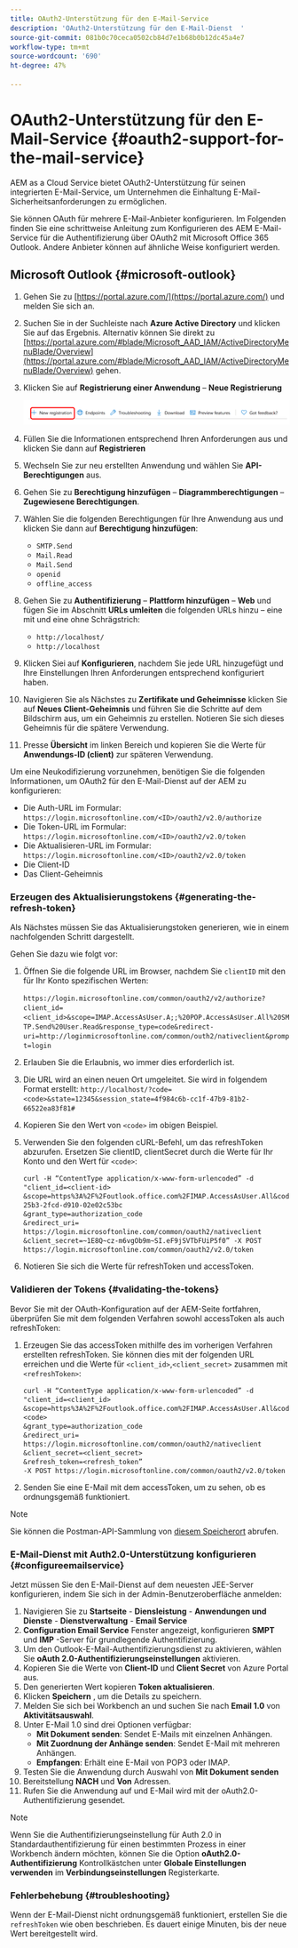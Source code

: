 ```yaml
---
title: OAuth2-Unterstützung für den E-Mail-Service
description: 'OAuth2-Unterstützung für den E-Mail-Dienst  '
source-git-commit: 081b0c70ceca0502cb84d7e1b68b0b12dc45a4e7
workflow-type: tm+mt
source-wordcount: '690'
ht-degree: 47%

---
```


# OAuth2-Unterstützung für den E-Mail-Service {#oauth2-support-for-the-mail-service}

AEM as a Cloud Service bietet OAuth2-Unterstützung für seinen integrierten E-Mail-Service, um Unternehmen die Einhaltung E-Mail-Sicherheitsanforderungen zu ermöglichen.

Sie können OAuth für mehrere E-Mail-Anbieter konfigurieren. Im Folgenden finden Sie eine schrittweise Anleitung zum Konfigurieren des AEM E-Mail-Service für die Authentifizierung über OAuth2 mit Microsoft Office 365 Outlook. Andere Anbieter können auf ähnliche Weise konfiguriert werden.

## Microsoft Outlook {#microsoft-outlook}

1. Gehen Sie zu [https://portal.azure.com/](https://portal.azure.com/) und melden Sie sich an.
1. Suchen Sie in der Suchleiste nach **Azure Active Directory** und klicken Sie auf das Ergebnis. Alternativ können Sie direkt zu [https://portal.azure.com/#blade/Microsoft_AAD_IAM/ActiveDirectoryMenuBlade/Overview](https://portal.azure.com/#blade/Microsoft_AAD_IAM/ActiveDirectoryMenuBlade/Overview) gehen.
1. Klicken Sie auf **Registrierung einer Anwendung** – **Neue Registrierung**

   ![](/help/forms/using/assets/outh_outlook.PNG)

1. Füllen Sie die Informationen entsprechend Ihren Anforderungen aus und klicken Sie dann auf **Registrieren**
1. Wechseln Sie zur neu erstellten Anwendung und wählen Sie **API-Berechtigungen** aus.
1. Gehen Sie zu **Berechtigung hinzufügen** – **Diagrammberechtigungen** – **Zugewiesene Berechtigungen**.
1. Wählen Sie die folgenden Berechtigungen für Ihre Anwendung aus und klicken Sie dann auf **Berechtigung hinzufügen**:
   * `SMTP.Send`
   * `Mail.Read`
   * `Mail.Send`
   * `openid`
   * `offline_access`
1. Gehen Sie zu **Authentifizierung** – **Plattform hinzufügen** – **Web** und fügen Sie im Abschnitt **URLs umleiten** die folgenden URLs hinzu – eine mit und eine ohne Schrägstrich:
   * `http://localhost/`
   * `http://localhost`
1. Klicken Siei auf **Konfigurieren**, nachdem Sie jede URL hinzugefügt und Ihre Einstellungen Ihren Anforderungen entsprechend konfiguriert haben.
1. Navigieren Sie als Nächstes zu **Zertifikate und Geheimnisse** klicken Sie auf **Neues Client-Geheimnis** und führen Sie die Schritte auf dem Bildschirm aus, um ein Geheimnis zu erstellen. Notieren Sie sich dieses Geheimnis für die spätere Verwendung.
1. Presse **Übersicht** im linken Bereich und kopieren Sie die Werte für **Anwendungs-ID (client)** zur späteren Verwendung.

Um eine Neukodifizierung vorzunehmen, benötigen Sie die folgenden Informationen, um OAuth2 für den E-Mail-Dienst auf der AEM zu konfigurieren:

* Die Auth-URL im Formular: `https://login.microsoftonline.com/<ID>/oauth2/v2.0/authorize`
* Die Token-URL im Formular: `https://login.microsoftonline.com/<ID>/oauth2/v2.0/token`
* Die Aktualisieren-URL im Formular: `https://login.microsoftonline.com/<ID>/oauth2/v2.0/token`
* Die Client-ID
* Das Client-Geheimnis

### Erzeugen des Aktualisierungstokens {#generating-the-refresh-token}

Als Nächstes müssen Sie das Aktualisierungstoken generieren, wie in einem nachfolgenden Schritt dargestellt.

Gehen Sie dazu wie folgt vor:

1. Öffnen Sie die folgende URL im Browser, nachdem Sie `clientID` mit den für Ihr Konto spezifischen Werten:

   ```https://login.microsoftonline.com/common/oauth2/v2/authorize?client_id=<client_id>&scope=IMAP.AccessAsUser.A;;%20POP.AccessAsUser.All%20SMTP.Send%20User.Read&response_type=code&redirect-uri=http://loginmicrosoftonline.com/common/outh2/nativeclient&prompt=login```

1. Erlauben Sie die Erlaubnis, wo immer dies erforderlich ist.
1. Die URL wird an einen neuen Ort umgeleitet. Sie wird in folgendem Format erstellt: `http://localhost/?code=<code>&state=12345&session_state=4f984c6b-cc1f-47b9-81b2-66522ea83f81#`
1. Kopieren Sie den Wert von `<code>` im obigen Beispiel.
1. Verwenden Sie den folgenden cURL-Befehl, um das refreshToken abzurufen. Ersetzen Sie clientID, clientSecret durch die Werte für Ihr Konto und den Wert für `<code>`:

   ```
   curl -H “ContentType application/x-www-form-urlencoded” -d 
   "client_id=<client-id>
   &scope=https%3A%2F%2Foutlook.office.com%2FIMAP.AccessAsUser.All&code=M.R3_BAY.1bf609bf-25b3-2fcd-d910-02e02c53bc
   &grant_type=authorization_code
   &redirect_uri= https://login.microsoftonline.com/common/oauth2/nativeclient
   &client_secret=~1E8Q~cz-m6vgOb9m~SI.eF9jSVTbFUiP5f0” -X POST https://login.microsoftonline.com/common/oauth2/v2.0/token
   ```

1. Notieren Sie sich die Werte für refreshToken und accessToken.

### Validieren der Tokens {#validating-the-tokens}

Bevor Sie mit der OAuth-Konfiguration auf der AEM-Seite fortfahren, überprüfen Sie mit dem folgenden Verfahren sowohl accessToken als auch refreshToken:

1. Erzeugen Sie das accessToken mithilfe des im vorherigen Verfahren erstellten refreshToken. Sie können dies mit der folgenden URL erreichen und die Werte für `<client_id>`,`<client_secret>` zusammen mit `<refreshToken>`:

   ```
   curl -H “ContentType application/x-www-form-urlencoded” -d 
   "client_id=<client_id>
   &scope=https%3A%2F%2Foutlook.office.com%2FIMAP.AccessAsUser.All&code=<code>
   &grant_type=authorization_code
   &redirect_uri= https://login.microsoftonline.com/common/oauth2/nativeclient
   &client_secret=<client_secret>
   &refresh_token=<refresh_token” 
   -X POST https://login.microsoftonline.com/common/oauth2/v2.0/token
   ```

1. Senden Sie eine E-Mail mit dem accessToken, um zu sehen, ob es ordnungsgemäß funktioniert.

>[!NOTE]
>
> Sie können die Postman-API-Sammlung von [diesem Speicherort](https://docs.microsoft.com/de-de/azure/active-directory/develop/v2-oauth2-auth-code-flow) abrufen.

### E-Mail-Dienst mit Auth2.0-Unterstützung konfigurieren {#configureemailservice}

Jetzt müssen Sie den E-Mail-Dienst auf dem neuesten JEE-Server konfigurieren, indem Sie sich in der Admin-Benutzeroberfläche anmelden:

1. Navigieren Sie zu **Startseite** - **Diensleistung** - **Anwendungen und Dienste** - **Dienstverwaltung** - **Email Service**
1. **Configuration Email Service** Fenster angezeigt, konfigurieren **SMPT** und **IMP** -Server für grundlegende Authentifizierung.
1. Um den Outlook-E-Mail-Authentifizierungsdienst zu aktivieren, wählen Sie **oAuth 2.0-Authentifizierungseinstellungen** aktivieren.
1. Kopieren Sie die Werte von **Client-ID** und **Client Secret** von Azure Portal aus.
1. Den generierten Wert kopieren **Token aktualisieren**.
1. Klicken **Speichern** , um die Details zu speichern.
1. Melden Sie sich bei Workbench an und suchen Sie nach **Email 1.0** von **Aktivitätsauswahl**.
1. Unter E-Mail 1.0 sind drei Optionen verfügbar:
   * **Mit Dokument senden**: Sendet E-Mails mit einzelnen Anhängen.
   * **Mit Zuordnung der Anhänge senden**: Sendet E-Mail mit mehreren Anhängen.
   * **Empfangen**: Erhält eine E-Mail von POP3 oder IMAP.
1. Testen Sie die Anwendung durch Auswahl von **Mit Dokument senden**
1. Bereitstellung **NACH** und **Von** Adressen.
1. Rufen Sie die Anwendung auf und E-Mail wird mit der oAuth2.0-Authentifizierung gesendet.

>[!NOTE]
>
> Wenn Sie die Authentifizierungseinstellung für Auth 2.0 in Standardauthentifizierung für einen bestimmten Prozess in einer Workbench ändern möchten, können Sie die Option **oAuth2.0-Authentifizierung** Kontrollkästchen unter **Globale Einstellungen verwenden** im **Verbindungseinstellungen** Registerkarte.

### Fehlerbehebung {#troubleshooting}

Wenn der E-Mail-Dienst nicht ordnungsgemäß funktioniert, erstellen Sie die `refreshToken` wie oben beschrieben. Es dauert einige Minuten, bis der neue Wert bereitgestellt wird.


